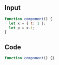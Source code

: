 
## Input

```javascript
function component() {
  let x = { t: 1 };
  let p = x.t;
}

```

## Code

```javascript
function component() {}

```
      